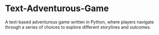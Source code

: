 # Text-Adventurous-Game
A text-based adventurous game written in Python, where players navigate through a series of choices to explore different storylines and outcomes.
